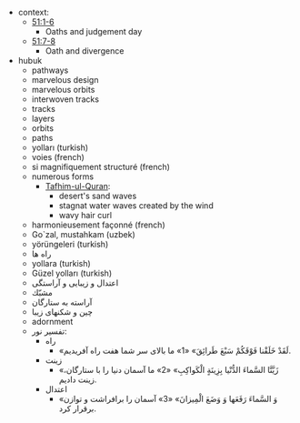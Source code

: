 - context:
    - [51:1-6](https://quran.com/51:1-6)
        - Oaths and judgement day
    - [51:7-8](https://quran.com/51:7-8)
        - Oath and divergence
- hubuk
    - pathways
    - marvelous design
    - marvelous orbits
    - interwoven tracks
    - tracks
    - layers
    - orbits
    - paths
    - yolları (turkish)
    - voies (french)
    - si magnifiquement structuré (french)
    - numerous forms
        - [Tafhim-ul-Quran](https://en.wikipedia.org/wiki/Tafhim-ul-Quran):
            - desert's sand waves
            - stagnat water waves created by the wind
            - wavy hair curl
    - harmonieusement façonné (french)
    - Go`zal, mustahkam (uzbek)
    - yörüngeleri (turkish)
    - راه ها
    - yollara (turkish)
    - Güzel yolları (turkish)
    - اعتدال و زیبایی و آراستگی
    - مشبّك
    - آراسته به ستارگان
    - چین و شکنهای زیبا
    - adornment
    - تفسیر نور:
        - راه
            - «لَقَدْ خَلَقْنا فَوْقَكُمْ سَبْعَ طَرائِقَ» «1» ما بالاى سر شما هفت راه آفريديم.
        - زینت
            - «زَيَّنَّا السَّماءَ الدُّنْيا بِزِينَةٍ الْكَواكِبِ» «2» ما آسمان دنيا را با ستارگان، زينت داديم.
        - اعتدال
            - «وَ السَّماءَ رَفَعَها وَ وَضَعَ الْمِيزانَ» «3» آسمان را برافراشت و توازن برقرار كرد.